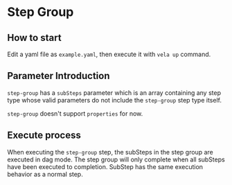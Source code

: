 # Step Group

## How to start

Edit a yaml file as `example.yaml`, then execute it with `vela up` command.

## Parameter Introduction

`step-group` has a `subSteps` parameter which is an array containing any step type whose valid parameters do not include the `step-group` step type itself.

`step-group` doesn't support `properties` for now.

## Execute process

When executing the `step-group` step, the subSteps in the step group are executed in dag mode. The step group will only complete when all subSteps have been executed to completion.
SubStep has the same execution behavior as a normal step.







